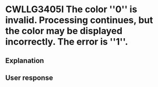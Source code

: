 # CWLLG3405I The color ''0'' is invalid. Processing continues, but the color may be displayed incorrectly. The error is ''1''.

## Explanation

## User response